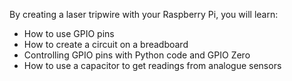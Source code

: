 By creating a laser tripwire with your Raspberry Pi, you will learn:

- How to use GPIO pins
- How to create a circuit on a breadboard
- Controlling GPIO pins with Python code and GPIO Zero
- How to use a capacitor to get readings from analogue sensors

